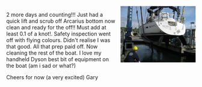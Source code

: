 <img style="float:right;height:150px;margin-left:10px" src="/img/last-scrub-off.jpg" />

2 more days and counting!!! Just had a quick lift and scrub off Arcarius bottom now clean and ready for the off!! Must add at least 0.1 of a knot!. Safety inspection went off with flying colours. Didn't realise I was that good. All that prep paid off. Now cleaning the rest of the boat. I love my handheld Dyson best bit of equipment on the boat (am i sad or what?)

Cheers for now (a very excited) Gary
